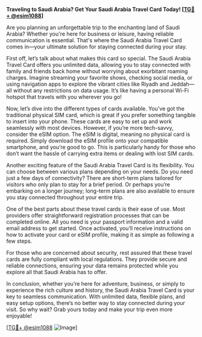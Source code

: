 **Traveling to Saudi Arabia? Get Your Saudi Arabia Travel Card Today! [[TG💪+ @esim1088](https://t.me/s/esim1088)]**

Are you planning an unforgettable trip to the enchanting land of Saudi Arabia? Whether you're here for business or leisure, having reliable communication is essential. That's where the Saudi Arabia Travel Card comes in—your ultimate solution for staying connected during your stay.

First off, let’s talk about what makes this card so special. The Saudi Arabia Travel Card offers you unlimited data, allowing you to stay connected with family and friends back home without worrying about exorbitant roaming charges. Imagine streaming your favorite shows, checking social media, or using navigation apps to explore the vibrant cities like Riyadh and Jeddah—all without any restrictions on data usage. It’s like having a personal Wi-Fi hotspot that travels with you wherever you go!

Now, let’s dive into the different types of cards available. You’ve got the traditional physical SIM card, which is great if you prefer something tangible to insert into your phone. These cards are easy to set up and work seamlessly with most devices. However, if you’re more tech-savvy, consider the eSIM option. The eSIM is digital, meaning no physical card is required. Simply download the eSIM profile onto your compatible smartphone, and you’re good to go. This is particularly handy for those who don’t want the hassle of carrying extra items or dealing with lost SIM cards.

Another exciting feature of the Saudi Arabia Travel Card is its flexibility. You can choose between various plans depending on your needs. Do you need just a few days of connectivity? There are short-term plans tailored for visitors who only plan to stay for a brief period. Or perhaps you’re embarking on a longer journey; long-term plans are also available to ensure you stay connected throughout your entire trip.

One of the best parts about these travel cards is their ease of use. Most providers offer straightforward registration processes that can be completed online. All you need is your passport information and a valid email address to get started. Once activated, you’ll receive instructions on how to activate your card or eSIM profile, making it as simple as following a few steps.

For those who are concerned about security, rest assured that these travel cards are fully compliant with local regulations. They provide secure and reliable connections, ensuring your data remains protected while you explore all that Saudi Arabia has to offer.

In conclusion, whether you’re here for adventure, business, or simply to experience the rich culture and history, the Saudi Arabia Travel Card is your key to seamless communication. With unlimited data, flexible plans, and easy setup options, there’s no better way to stay connected during your visit. So why wait? Grab yours today and make your trip even more enjoyable! 

[[TG💪+ @esim1088](https://t.me/s/esim1088) ![Image](https://i.postimg.cc/Y0z9fWf4/image.png)]